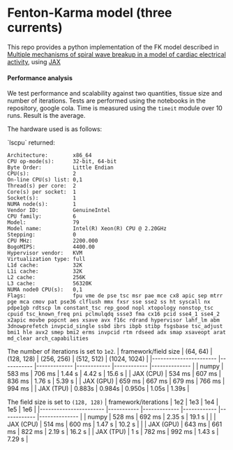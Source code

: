 # Fenton-Karma model (three currents)


This repo provides a python implementation of the FK model described in [Multiple mechanisms of spiral wave breakup in a model of cardiac electrical activity](https://aip.scitation.org/doi/10.1063/1.1504242), using [JAX](https://github.com/google/jax)


#### Performance analysis

We test performance and scalability against two quantities, tissue size and number of iterations.
Tests are performed using the notebooks in the repository, google cola.
Time is measured using the `timeit` module over 10 runs. Result is the average.

The hardware used is as follows:
<summary>
  <lscpu>
`lscpu` returned:
    
```
Architecture:        x86_64
CPU op-mode(s):      32-bit, 64-bit
Byte Order:          Little Endian
CPU(s):              2
On-line CPU(s) list: 0,1
Thread(s) per core:  2
Core(s) per socket:  1
Socket(s):           1
NUMA node(s):        1
Vendor ID:           GenuineIntel
CPU family:          6
Model:               79
Model name:          Intel(R) Xeon(R) CPU @ 2.20GHz
Stepping:            0
CPU MHz:             2200.000
BogoMIPS:            4400.00
Hypervisor vendor:   KVM
Virtualization type: full
L1d cache:           32K
L1i cache:           32K
L2 cache:            256K
L3 cache:            56320K
NUMA node0 CPU(s):   0,1
Flags:               fpu vme de pse tsc msr pae mce cx8 apic sep mtrr pge mca cmov pat pse36 clflush mmx fxsr sse sse2 ss ht syscall nx pdpe1gb rdtscp lm constant_tsc rep_good nopl xtopology nonstop_tsc cpuid tsc_known_freq pni pclmulqdq ssse3 fma cx16 pcid sse4_1 sse4_2 x2apic movbe popcnt aes xsave avx f16c rdrand hypervisor lahf_lm abm 3dnowprefetch invpcid_single ssbd ibrs ibpb stibp fsgsbase tsc_adjust bmi1 hle avx2 smep bmi2 erms invpcid rtm rdseed adx smap xsaveopt arat md_clear arch_capabilities
```
  </details>
</summary>


The number of iterations is set to `1e2`.
|  framework/field size 	|  (64, 64) 	|  (128, 128) 	| (256, 256) 	| (512, 512) 	| (1024, 1024) 	|
|-----------------------	|-----------	|-------------	|------------	|------------	|--------------	|
| numpy                 	| 583 ms    	| 706 ms      	| 1.44 s     	| 4.42 s     	| 15.6 s       	|
| JAX (CPU)             	| 534 ms    	| 607 ms      	| 836 ms     	| 1.76 s     	| 5.39 s       	|
| JAX (GPU)             	| 659 ms    	| 667 ms      	| 679 ms     	| 766 ms     	| 994 ms       	|
| JAX (TPU)             	| 0.883s    	| 0.984s      	| 0.950s     	| 1.05s      	| 1.39s        	|


The field size is set to `(128, 128)`
|  framework/iterations 	| 1e2       	| 1e3         	| 1e4        	| 1e5        	| 1e6          	|
|-----------------------	|-----------	|-------------	|------------	|------------	|--------------	|
| numpy                 	| 528 ms    	| 692 ms      	| 2.35 s     	| 19.1 s     	|              	|
| JAX (CPU)             	| 514 ms    	| 600 ms      	| 1.47 s     	| 10.2 s     	|              	|
| JAX (GPU)             	| 643 ms    	| 661 ms      	| 822 ms     	| 2.19 s     	| 16.2 s       	|
| JAX (TPU)             	| 1 s       	| 782 ms      	| 992 ms     	| 1.43 s     	| 7.29 s       	|
